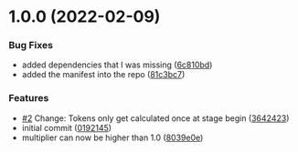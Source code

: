 # 1.0.0 (2022-02-09)


### Bug Fixes

* added dependencies that I was missing ([6c810bd](https://github.com/pi3n4t/KeepDesperadoTokens/commit/6c810bd2b076bd710d480e1753dc25c2e53463ae))
* added the manifest into the repo ([81c3bc7](https://github.com/pi3n4t/KeepDesperadoTokens/commit/81c3bc76db7319deb5a3f4d32e0642d2e6b6359e))


### Features

* [#2](https://github.com/pi3n4t/KeepDesperadoTokens/issues/2) Change: Tokens only get calculated once at stage begin ([3642423](https://github.com/pi3n4t/KeepDesperadoTokens/commit/364242305ec5b73848838de43cd724b67873e5a4))
* initial commit ([0192145](https://github.com/pi3n4t/KeepDesperadoTokens/commit/0192145fe7371dbdde94b03a602444f537aa1ca8))
* multiplier can now be higher than 1.0 ([8039e0e](https://github.com/pi3n4t/KeepDesperadoTokens/commit/8039e0e0a81b8fb9bd69386d69a163404a2882a7))
